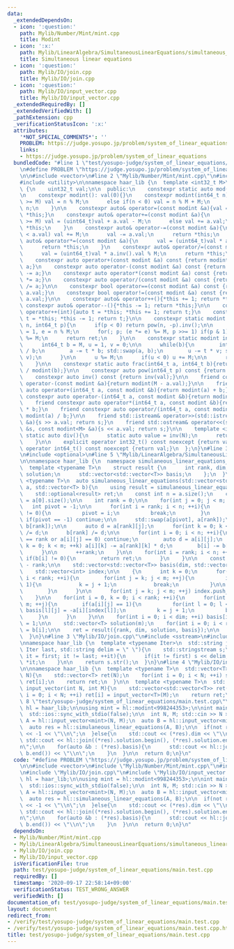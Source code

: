 ```yaml
---
data:
  _extendedDependsOn:
  - icon: ':question:'
    path: Mylib/Number/Mint/mint.cpp
    title: Modint
  - icon: ':x:'
    path: Mylib/LinearAlgebra/SimultaneousLinearEquations/simultaneous_linear_equations.cpp
    title: Simultaneous linear equations
  - icon: ':question:'
    path: Mylib/IO/join.cpp
    title: Mylib/IO/join.cpp
  - icon: ':question:'
    path: Mylib/IO/input_vector.cpp
    title: Mylib/IO/input_vector.cpp
  _extendedRequiredBy: []
  _extendedVerifiedWith: []
  _pathExtension: cpp
  _verificationStatusIcon: ':x:'
  attributes:
    '*NOT_SPECIAL_COMMENTS*': ''
    PROBLEM: https://judge.yosupo.jp/problem/system_of_linear_equations
    links:
    - https://judge.yosupo.jp/problem/system_of_linear_equations
  bundledCode: "#line 1 \"test/yosupo-judge/system_of_linear_equations/main.test.cpp\"\
    \n#define PROBLEM \"https://judge.yosupo.jp/problem/system_of_linear_equations\"\
    \n\n#include <vector>\n#line 2 \"Mylib/Number/Mint/mint.cpp\"\n#include <iostream>\n\
    #include <utility>\n\nnamespace haar_lib {\n  template <int32_t M>\n  class modint\
    \ {\n    uint32_t val;\n\n  public:\n    constexpr static auto mod(){return M;}\n\
    \n    constexpr modint(): val(0){}\n    constexpr modint(int64_t n){\n      if(n\
    \ >= M) val = n % M;\n      else if(n < 0) val = n % M + M;\n      else val =\
    \ n;\n    }\n\n    constexpr auto& operator=(const modint &a){val = a.val; return\
    \ *this;}\n    constexpr auto& operator+=(const modint &a){\n      if(val + a.val\
    \ >= M) val = (uint64_t)val + a.val - M;\n      else val += a.val;\n      return\
    \ *this;\n    }\n    constexpr auto& operator-=(const modint &a){\n      if(val\
    \ < a.val) val += M;\n      val -= a.val;\n      return *this;\n    }\n    constexpr\
    \ auto& operator*=(const modint &a){\n      val = (uint64_t)val * a.val % M;\n\
    \      return *this;\n    }\n    constexpr auto& operator/=(const modint &a){\n\
    \      val = (uint64_t)val * a.inv().val % M;\n      return *this;\n    }\n\n\
    \    constexpr auto operator+(const modint &a) const {return modint(*this) +=\
    \ a;}\n    constexpr auto operator-(const modint &a) const {return modint(*this)\
    \ -= a;}\n    constexpr auto operator*(const modint &a) const {return modint(*this)\
    \ *= a;}\n    constexpr auto operator/(const modint &a) const {return modint(*this)\
    \ /= a;}\n\n    constexpr bool operator==(const modint &a) const {return val ==\
    \ a.val;}\n    constexpr bool operator!=(const modint &a) const {return val !=\
    \ a.val;}\n\n    constexpr auto& operator++(){*this += 1; return *this;}\n   \
    \ constexpr auto& operator--(){*this -= 1; return *this;}\n\n    constexpr auto\
    \ operator++(int){auto t = *this; *this += 1; return t;}\n    constexpr auto operator--(int){auto\
    \ t = *this; *this -= 1; return t;}\n\n    constexpr static modint pow(int64_t\
    \ n, int64_t p){\n      if(p < 0) return pow(n, -p).inv();\n\n      int64_t ret\
    \ = 1, e = n % M;\n      for(; p; (e *= e) %= M, p >>= 1) if(p & 1) (ret *= e)\
    \ %= M;\n      return ret;\n    }\n\n    constexpr static modint inv(int64_t a){\n\
    \      int64_t b = M, u = 1, v = 0;\n\n      while(b){\n        int64_t t = a\
    \ / b;\n        a -= t * b; std::swap(a, b);\n        u -= t * v; std::swap(u,\
    \ v);\n      }\n\n      u %= M;\n      if(u < 0) u += M;\n\n      return u;\n\
    \    }\n\n    constexpr static auto frac(int64_t a, int64_t b){return modint(a)\
    \ / modint(b);}\n\n    constexpr auto pow(int64_t p) const {return pow(val, p);}\n\
    \    constexpr auto inv() const {return inv(val);}\n\n    friend constexpr auto\
    \ operator-(const modint &a){return modint(M - a.val);}\n\n    friend constexpr\
    \ auto operator+(int64_t a, const modint &b){return modint(a) + b;}\n    friend\
    \ constexpr auto operator-(int64_t a, const modint &b){return modint(a) - b;}\n\
    \    friend constexpr auto operator*(int64_t a, const modint &b){return modint(a)\
    \ * b;}\n    friend constexpr auto operator/(int64_t a, const modint &b){return\
    \ modint(a) / b;}\n\n    friend std::istream& operator>>(std::istream &s, modint<M>\
    \ &a){s >> a.val; return s;}\n    friend std::ostream& operator<<(std::ostream\
    \ &s, const modint<M> &a){s << a.val; return s;}\n\n    template <int N>\n   \
    \ static auto div(){\n      static auto value = inv(N);\n      return value;\n\
    \    }\n\n    explicit operator int32_t() const noexcept {return val;}\n    explicit\
    \ operator int64_t() const noexcept {return val;}\n  };\n}\n#line 3 \"Mylib/LinearAlgebra/SimultaneousLinearEquations/simultaneous_linear_equations.cpp\"\
    \n#include <optional>\n#line 5 \"Mylib/LinearAlgebra/SimultaneousLinearEquations/simultaneous_linear_equations.cpp\"\
    \n\nnamespace haar_lib {\n  namespace simulaneous_linear_equations_impl {\n  \
    \  template <typename T>\n    struct result {\n      int rank, dim;\n      std::vector<T>\
    \ solution;\n      std::vector<std::vector<T>> basis;\n    };\n  }\n\n  template\
    \ <typename T>\n  auto simulaneous_linear_equations(std::vector<std::vector<T>>\
    \ a, std::vector<T> b){\n    using result = simulaneous_linear_equations_impl::result<T>;\n\
    \    std::optional<result> ret;\n    const int n = a.size();\n    const int m\
    \ = a[0].size();\n\n    int rank = 0;\n\n    for(int j = 0; j < m; ++j){\n   \
    \   int pivot = -1;\n\n      for(int i = rank; i < n; ++i){\n        if(a[i][j]\
    \ != 0){\n          pivot = i;\n          break;\n        }\n      }\n\n     \
    \ if(pivot == -1) continue;\n\n      std::swap(a[pivot], a[rank]);\n      std::swap(b[pivot],\
    \ b[rank]);\n\n      auto d = a[rank][j];\n      for(int k = 0; k < m; ++k) a[rank][k]\
    \ /= d;\n      b[rank] /= d;\n\n      for(int i = 0; i < n; ++i){\n        if(i\
    \ == rank or a[i][j] == 0) continue;\n        auto d = a[i][j];\n        for(int\
    \ k = 0; k < m; ++k) a[i][k] -= a[rank][k] * d;\n        b[i] -= b[rank] * d;\n\
    \      }\n\n      ++rank;\n    }\n\n    for(int i = rank; i < n; ++i){\n     \
    \ if(b[i] != 0){\n        return ret;\n      }\n    }\n\n    const int dim = m\
    \ - rank;\n\n    std::vector<std::vector<T>> basis(dim, std::vector<T>(m));\n\
    \    std::vector<int> index;\n\n    {\n      int k = 0;\n      for(int i = 0;\
    \ i < rank; ++i){\n        for(int j = k; j < m; ++j){\n          if(a[i][j] ==\
    \ 1){\n            k = j + 1;\n            break;\n          }\n\n          index.push_back(j);\n\
    \        }\n      }\n\n      for(int j = k; j < m; ++j) index.push_back(j);\n\
    \    }\n\n    for(int i = 0, k = 0; i < rank; ++i){\n      for(int j = k; j <\
    \ m; ++j){\n        if(a[i][j] == 1){\n          for(int l = 0; l < dim; ++l)\
    \ basis[l][j] = -a[i][index[l]];\n          k = j + 1;\n          break;\n   \
    \     }\n      }\n    }\n\n    for(int i = 0; i < dim; ++i) basis[i][index[i]]\
    \ = 1;\n\n    std::vector<T> solution(m);\n    for(int i = 0; i < rank; ++i) solution[i]\
    \ = b[i];\n\n    ret = result({rank, dim, solution, basis});\n\n    return ret;\n\
    \  }\n}\n#line 3 \"Mylib/IO/join.cpp\"\n#include <sstream>\n#include <string>\n\
    \nnamespace haar_lib {\n  template <typename Iter>\n  std::string join(Iter first,\
    \ Iter last, std::string delim = \" \"){\n    std::stringstream s;\n\n    for(auto\
    \ it = first; it != last; ++it){\n      if(it != first) s << delim;\n      s <<\
    \ *it;\n    }\n\n    return s.str();\n  }\n}\n#line 4 \"Mylib/IO/input_vector.cpp\"\
    \n\nnamespace haar_lib {\n  template <typename T>\n  std::vector<T> input_vector(int\
    \ N){\n    std::vector<T> ret(N);\n    for(int i = 0; i < N; ++i) std::cin >>\
    \ ret[i];\n    return ret;\n  }\n\n  template <typename T>\n  std::vector<std::vector<T>>\
    \ input_vector(int N, int M){\n    std::vector<std::vector<T>> ret(N);\n    for(int\
    \ i = 0; i < N; ++i) ret[i] = input_vector<T>(M);\n    return ret;\n  }\n}\n#line\
    \ 8 \"test/yosupo-judge/system_of_linear_equations/main.test.cpp\"\n\nnamespace\
    \ hl = haar_lib;\n\nusing mint = hl::modint<998244353>;\n\nint main(){\n  std::cin.tie(0);\n\
    \  std::ios::sync_with_stdio(false);\n\n  int N, M; std::cin >> N >> M;\n\n  auto\
    \ A = hl::input_vector<mint>(N, M);\n  auto B = hl::input_vector<mint>(N);\n\n\
    \  auto res = hl::simulaneous_linear_equations(A, B);\n\n  if(not res){\n    std::cout\
    \ << -1 << \"\\n\";\n  }else{\n    std::cout << (*res).dim << \"\\n\";\n\n   \
    \ std::cout << hl::join((*res).solution.begin(), (*res).solution.end()) << \"\\\
    n\";\n\n    for(auto &b : (*res).basis){\n      std::cout << hl::join(b.begin(),\
    \ b.end()) << \"\\n\";\n    }\n  }\n\n  return 0;\n}\n"
  code: "#define PROBLEM \"https://judge.yosupo.jp/problem/system_of_linear_equations\"\
    \n\n#include <vector>\n#include \"Mylib/Number/Mint/mint.cpp\"\n#include \"Mylib/LinearAlgebra/SimultaneousLinearEquations/simultaneous_linear_equations.cpp\"\
    \n#include \"Mylib/IO/join.cpp\"\n#include \"Mylib/IO/input_vector.cpp\"\n\nnamespace\
    \ hl = haar_lib;\n\nusing mint = hl::modint<998244353>;\n\nint main(){\n  std::cin.tie(0);\n\
    \  std::ios::sync_with_stdio(false);\n\n  int N, M; std::cin >> N >> M;\n\n  auto\
    \ A = hl::input_vector<mint>(N, M);\n  auto B = hl::input_vector<mint>(N);\n\n\
    \  auto res = hl::simulaneous_linear_equations(A, B);\n\n  if(not res){\n    std::cout\
    \ << -1 << \"\\n\";\n  }else{\n    std::cout << (*res).dim << \"\\n\";\n\n   \
    \ std::cout << hl::join((*res).solution.begin(), (*res).solution.end()) << \"\\\
    n\";\n\n    for(auto &b : (*res).basis){\n      std::cout << hl::join(b.begin(),\
    \ b.end()) << \"\\n\";\n    }\n  }\n\n  return 0;\n}\n"
  dependsOn:
  - Mylib/Number/Mint/mint.cpp
  - Mylib/LinearAlgebra/SimultaneousLinearEquations/simultaneous_linear_equations.cpp
  - Mylib/IO/join.cpp
  - Mylib/IO/input_vector.cpp
  isVerificationFile: true
  path: test/yosupo-judge/system_of_linear_equations/main.test.cpp
  requiredBy: []
  timestamp: '2020-09-17 22:58:14+09:00'
  verificationStatus: TEST_WRONG_ANSWER
  verifiedWith: []
documentation_of: test/yosupo-judge/system_of_linear_equations/main.test.cpp
layout: document
redirect_from:
- /verify/test/yosupo-judge/system_of_linear_equations/main.test.cpp
- /verify/test/yosupo-judge/system_of_linear_equations/main.test.cpp.html
title: test/yosupo-judge/system_of_linear_equations/main.test.cpp
---
```

